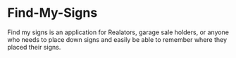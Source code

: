 # Find-My-Signs
Find my signs is an application for Realators, garage sale holders, or anyone who needs to place down signs and easily be able to remember where they placed their signs.
